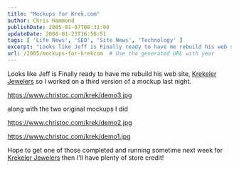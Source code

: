 ```yaml
---
title: "Mockups for Krek.com"
author: Chris Hammond
publishDate: 2005-01-07T08:31:00
updateDate: 2008-01-23T16:50:51
tags: [ 'Life News', 'SEO', 'Site News', 'Technology' ]
excerpt: "Looks like Jeff is Finally ready to have me rebuild his web site, Krekeler Jewelers so I worked on a third version of a mockup last night. https://www.christoc.com/krek/demo3.jpg along with the two original mockups I did https://www.christoc.com/krek/demo2.jpg https://www.christoc.com/krek/demo1.jpg Hope to get one of those completed and running sometime next week for Krekeler Jewelers then I'll have plenty of store..."
url: /2005/mockups-for-krekcom  # Use the generated URL with year
---
```

<P>Looks like Jeff is Finally ready to have me rebuild his web site, <A href="https://www.krek.com/">Krekeler Jewelers</A> so I worked on a third version of a mockup last night.</P> <P><A href="https://www.christoc.com/krek/demo3.jpg">https://www.christoc.com/krek/demo3.jpg</A></P> <P>along with the two original mockups I did</P> <P><A href="https://www.christoc.com/krek/demo2.jpg">https://www.christoc.com/krek/demo2.jpg</A></P> <P><A href="https://www.christoc.com/krek/demo1.jpg">https://www.christoc.com/krek/demo1.jpg</A></P> <P>Hope to get one of those completed and running sometime next week for <A href="https://www.krek.com">Krekeler Jewelers</A> then I'll have plenty of store credit!</P>
